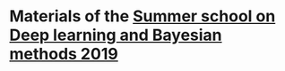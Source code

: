 # Materials of the [Summer school on Deep learning and Bayesian methods 2019](http://deepbayes.ru/)
